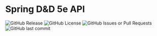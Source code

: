 # Spring D&D 5e API

![GitHub Release](https://img.shields.io/github/v/release/davidAllenStephan/spring-dnd5eapi)
![GitHub License](https://img.shields.io/github/license/davidAllenStephan/spring-dnd5eapi)
![GitHub Issues or Pull Requests](https://img.shields.io/github/issues/davidAllenStephan/spring-dnd5eapi)
![GitHub last commit](https://img.shields.io/github/last-commit/davidAllenStephan/spring-dnd5eapi)

